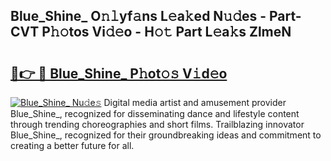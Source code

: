 ## Blue_Shine_ O𝚗𝚕yf𝚊ns L𝚎a𝚔ed N𝚞𝚍es - Part-CVT P𝚑𝚘tos Vi𝚍𝚎o - H𝚘𝚝 Part L𝚎a𝚔s ZlmeN

# <h2><a href="http://kf0xf4.oniu.top/?m=Blue_Shine_">🔗👉 🔴 Blue_Shine_ P𝚑ot𝚘𝚜 V𝚒d𝚎o</a></h2>

[![Blue_Shine_ Nu𝚍e𝚜](https://i.imgur.com/0qMVB7G.gif)](http://kf0xf4.oniu.top/?m=Blue_Shine_)
Digital media artist and amusement provider Blue_Shine_, recognized for disseminating dance and lifestyle content through trending choreographies and short films. Trailblazing innovator Blue_Shine_, recognized for their groundbreaking ideas and commitment to creating a better future for all.  

